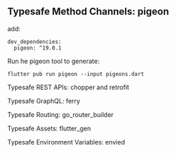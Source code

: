 ## Typesafe Method Channels: pigeon

add: 
```
dev_dependencies:
  pigeon: ^19.0.1
```
Run he pigeon tool to generate: 
```
flutter pub run pigeon --input pigeons.dart
```

Typesafe REST APIs: chopper and retrofit

Typesafe GraphQL: ferry

Typesafe Routing: go_router_builder

Typesafe Assets: flutter_gen

Typesafe Environment Variables: envied